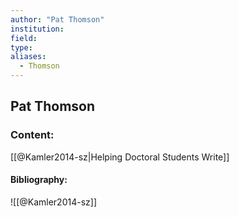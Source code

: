 ```yaml
---
author: "Pat Thomson"
institution:
field:
type:
aliases:
  - Thomson
---
```


## Pat Thomson

### Content:
[[@Kamler2014-sz|Helping Doctoral Students Write]]

#### Bibliography:

![[@Kamler2014-sz]]